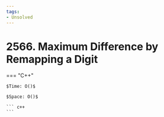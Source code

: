 ```yaml
---
tags:
- Unsolved
---
```



# 2566. Maximum Difference by Remapping a Digit

=== "C++"

    $Time: O()$

    $Space: O()$

    ``` c++
    ```
